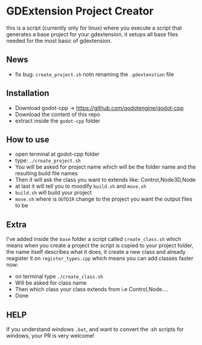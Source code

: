# GDExtension Project Creator

this is a script (currently only for linux) where you execute a script that generates a base project for your gdextension, it setups all base files needed for the most basic of gdextension.

## News

* fix bug: `create_project.sh` notn renaming the `.gdextenstion` file

## Installation

* Download godot-cpp -> https://github.com/godotengine/godot-cpp
* Download the content of this repo
* extract inside the `godot-cpp` folder


## How to use

* open terminal at godot-cpp folder
* type: `./create_project.sh`
* You will be asked for project name which will be the folder name and the resulting build file names
* Then it will ask the class you want to extends like: Control,Node3D,Node
* at last it will tell you to moodify `build.sh` and `move.sh`
* `build.sh` will build your project
* `move.sh` where is `OUTDIR` change to the project you want the output files to be


## Extra

I've added inside the `base` folder a script called `create_class.sh` which means when you create a project the script is copied to your project folder, the name itself describes what it does, it create a new class and already reagister it on `register_types.cpp` which means you can add classes faster now:
* on terminal type `./create_class.sh`
* Will be asked for class name
* Then which class your class extends from i.e Control,Node....
* Done

## HELP

If you understand windows `.bat`, and want to convert the .sh scripts for windows, your PR is very welcome!
